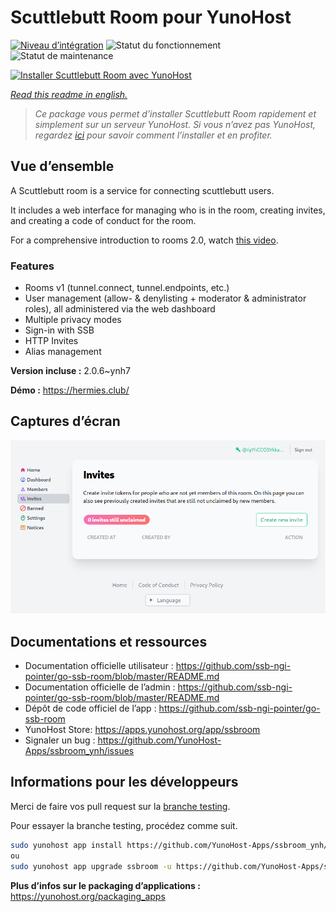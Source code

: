<!--
N.B.: This README was automatically generated by https://github.com/YunoHost/apps/tree/master/tools/readme_generator
It shall NOT be edited by hand.
-->

# Scuttlebutt Room pour YunoHost

[![Niveau d’intégration](https://dash.yunohost.org/integration/ssbroom.svg)](https://dash.yunohost.org/appci/app/ssbroom) ![Statut du fonctionnement](https://ci-apps.yunohost.org/ci/badges/ssbroom.status.svg) ![Statut de maintenance](https://ci-apps.yunohost.org/ci/badges/ssbroom.maintain.svg)

[![Installer Scuttlebutt Room avec YunoHost](https://install-app.yunohost.org/install-with-yunohost.svg)](https://install-app.yunohost.org/?app=ssbroom)

*[Read this readme in english.](./README.md)*

> *Ce package vous permet d’installer Scuttlebutt Room rapidement et simplement sur un serveur YunoHost.
Si vous n’avez pas YunoHost, regardez [ici](https://yunohost.org/#/install) pour savoir comment l’installer et en profiter.*

## Vue d’ensemble

A Scuttlebutt room is a service for connecting scuttlebutt users.

It includes a web interface for managing who is in the room, creating invites, and creating a code of conduct for the room.

For a comprehensive introduction to rooms 2.0, watch [this video](https://www.youtube.com/watch?v=W5p0y_MWwDE).

### Features

- Rooms v1 (tunnel.connect, tunnel.endpoints, etc.)
- User management (allow- & denylisting + moderator & administrator roles), all administered via the web dashboard
- Multiple privacy modes
- Sign-in with SSB
- HTTP Invites
- Alias management

**Version incluse :** 2.0.6~ynh7

**Démo :** https://hermies.club/

## Captures d’écran

![Capture d’écran de Scuttlebutt Room](./doc/screenshots/screenshot.png)

## Documentations et ressources

* Documentation officielle utilisateur : <https://github.com/ssb-ngi-pointer/go-ssb-room/blob/master/README.md>
* Documentation officielle de l’admin : <https://github.com/ssb-ngi-pointer/go-ssb-room/blob/master/README.md>
* Dépôt de code officiel de l’app : <https://github.com/ssb-ngi-pointer/go-ssb-room>
* YunoHost Store: <https://apps.yunohost.org/app/ssbroom>
* Signaler un bug : <https://github.com/YunoHost-Apps/ssbroom_ynh/issues>

## Informations pour les développeurs

Merci de faire vos pull request sur la [branche testing](https://github.com/YunoHost-Apps/ssbroom_ynh/tree/testing).

Pour essayer la branche testing, procédez comme suit.

``` bash
sudo yunohost app install https://github.com/YunoHost-Apps/ssbroom_ynh/tree/testing --debug
ou
sudo yunohost app upgrade ssbroom -u https://github.com/YunoHost-Apps/ssbroom_ynh/tree/testing --debug
```

**Plus d’infos sur le packaging d’applications :** <https://yunohost.org/packaging_apps>